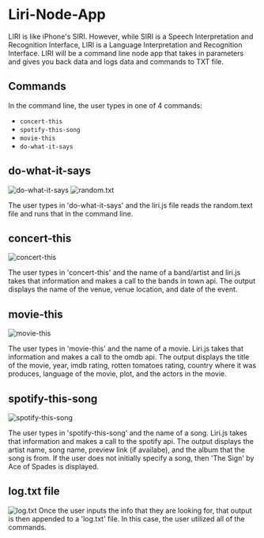 # Liri-Node-App
LIRI is like iPhone's SIRI. However, while SIRI is a Speech Interpretation and Recognition Interface, LIRI is a Language Interpretation and Recognition Interface. LIRI will be a command line node app that takes in parameters and gives you back data and logs data and commands to TXT file.

## Commands
In the command line, the user types in one of 4 commands:
- `concert-this`
- `spotify-this-song`
- `movie-this`
- `do-what-it-says`

## do-what-it-says
![do-what-it-says](doWhatItSays.png) 
![random.txt](randomSS.png)

The user types in 'do-what-it-says' and the liri.js file reads the random.text file and runs that in the command line.


## concert-this
![concert-this](concertThis.png) 

The user types in 'concert-this' and the name of a band/artist and liri.js takes that information and makes a call to the bands in town api. The output displays the name of the venue, venue location, and date of the event.


## movie-this
![movie-this](movieThis.png) 

The user types in 'movie-this' and the name of a movie. Liri.js takes that information and makes a call to the omdb api. The output displays the title of the movie, year, imdb rating, rotten tomatoes rating, country where it was produces, language of the movie, plot, and the actors in the movie. 


## spotify-this-song
![spotify-this-song](spotifyThis.png)

The user types in 'spotify-this-song' and the name of a song. Liri.js takes that information and makes a call to the spotify api. The output displays the artist name, song name, preview link (if availabe), and the album that the song is from. If the user does not initially specify a song, then 'The Sign' by Ace of Spades is displayed.


## log.txt file
![log.txt](logSS.png)
Once the user inputs the info that they are looking for, that output is then appended to a 'log.txt' file.
In this case, the user utilized all of the commands.
